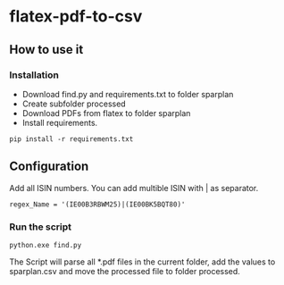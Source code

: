 # flatex-pdf-to-csv

## How to use it
### Installation
* Download find.py and requirements.txt to folder sparplan
* Create subfolder processed
* Download PDFs from flatex to folder sparplan
* Install requirements.

``` pip install -r requirements.txt ```

## Configuration
Add all ISIN numbers. You can add multible ISIN with | as separator.
    
    regex_Name = '(IE00B3RBWM25)|(IE00BK5BQT80)'
    
### Run the script
    python.exe find.py
    
    
The Script will parse all *.pdf files in the current folder, add the values to sparplan.csv and move the processed file to folder processed.
